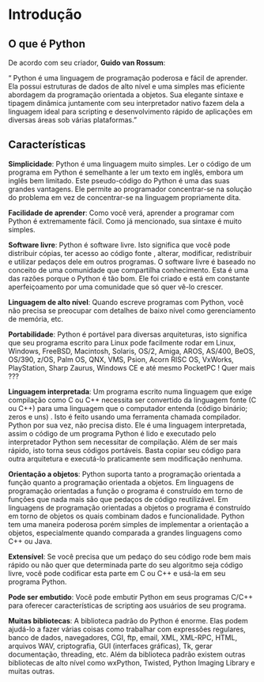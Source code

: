 # Introdução

## O que é Python

De acordo com seu criador, __Guido van Rossum__:

“ Python é uma linguagem de programação poderosa e fácil de aprender. Ela possui estruturas de dados de alto nível e uma simples mas eficiente abordagem da programação orientada a objetos. Sua elegante sintaxe e tipagem dinâmica juntamente com seu interpretador nativo fazem dela a linguagem ideal para scripting e desenvolvimento rápido de aplicações em diversas áreas sob várias plataformas.”

## Características

__Simplicidade__: Python é uma linguagem muito simples. Ler o código de um programa em Python é semelhante a ler um texto em inglês, embora um inglês bem limitado. Este pseudo-código do Python é uma das suas grandes vantagens. Ele permite ao programador concentrar-se na solução do problema em vez de concentrar-se na linguagem propriamente dita.

__Facilidade de aprender__: Como você verá, aprender a programar com Python é extremamente fácil. Como já mencionado, sua sintaxe é muito simples.

__Software livre__: Python é software livre. Isto significa que você pode distribuir cópias, ter acesso ao código fonte , alterar, modificar, redistribuir e utilizar pedaços dele em outros programas. O software livre é baseado no conceito de uma comunidade que compartilha conhecimento. Esta é uma das razões porque o Python é tão bom. Ele foi criado e está em constante aperfeiçoamento por uma comunidade que só quer vê-lo crescer.

__Linguagem de alto nível__: Quando escreve programas com Python, você não precisa se preocupar com detalhes de baixo nível como gerenciamento de memória, etc.

__Portabilidade__: Python é portável para diversas arquiteturas, isto significa que seu programa escrito para Linux pode facilmente rodar em Linux, Windows, FreeBSD, Macintosh, Solaris, OS/2, Amiga, AROS, AS/400, BeOS, OS/390, z/OS, Palm OS, QNX, VMS, Psion, Acorn RISC OS, VxWorks, PlayStation, Sharp Zaurus, Windows CE e até mesmo PocketPC ! Quer mais ???

__Linguagem interpretada__: Um programa escrito numa linguagem que exige compilação como C ou C++ necessita ser convertido da linguagem fonte (C ou C++) para uma linguagem que o computador entenda (código binário; zeros e uns) . Isto é feito usando uma ferramenta chamada compilador. Python por sua vez, não precisa disto. Ele é uma linguagem interpretada, assim o código de um programa Python é lido e executado pelo interpretador Python sem necessitar de compilação. Além de ser mais rápido, isto torna seus códigos portáveis. Basta copiar seu código para outra arquitetura e executá-lo praticamente sem modificação nenhuma.

__Orientação a objetos__: Python suporta tanto a programação orientada a função quanto a programação orientada a objetos. Em linguagens de programação orientadas a função o programa é construído em torno de funções que nada mais são que pedaços de código reutilizável. Em linguagens de programação orientadas a objetos o programa é construído em torno de objetos os quais combinam dados e funcionalidade. Python tem uma maneira poderosa porém simples de implementar a orientação a objetos, especialmente quando comparada a grandes linguagens como C++ ou Java.

__Extensível__: Se você precisa que um pedaço do seu código rode bem mais rápido ou não quer que determinada parte do seu algoritmo seja código livre, você pode codificar esta parte em C ou C++ e usá-la em seu programa Python.

__Pode ser embutido__: Você pode embutir Python em seus programas C/C++ para oferecer características de scripting aos usuários de seu programa.

__Muitas bibliotecas__: A biblioteca padrão do Python é enorme. Elas podem ajudá-lo a fazer várias coisas como trabalhar com expressões regulares, banco de dados, navegadores, CGI, ftp, email, XML, XML-RPC, HTML, arquivos WAV, criptografia, GUI (interfaces gráficas), Tk, gerar documentação, threading, etc. Além da biblioteca padrão existem outras bibliotecas de alto nível como wxPython, Twisted, Python Imaging Library e muitas outras.